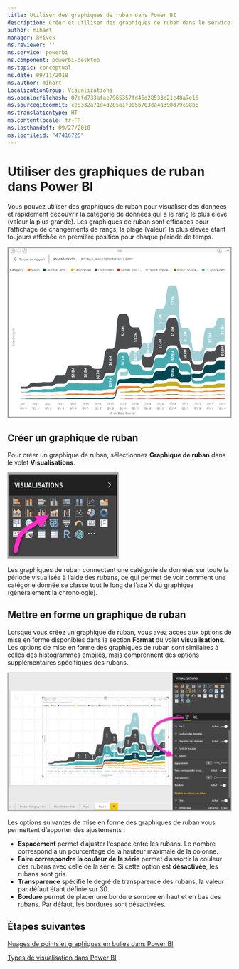 ```yaml
---
title: Utiliser des graphiques de ruban dans Power BI
description: Créer et utiliser des graphiques de ruban dans le service Power BI et dans Power BI Desktop
author: mihart
manager: kvivek
ms.reviewer: ''
ms.service: powerbi
ms.component: powerbi-desktop
ms.topic: conceptual
ms.date: 09/11/2018
ms.author: mihart
LocalizationGroup: Visualizations
ms.openlocfilehash: 07afd733afae7965357fd46d28533e21c48a7e16
ms.sourcegitcommit: ce8332a71d4d205a1f005b703da4a390d79c98b6
ms.translationtype: HT
ms.contentlocale: fr-FR
ms.lasthandoff: 09/27/2018
ms.locfileid: "47416725"
---
```

# <a name="use-ribbon-charts-in-power-bi"></a>Utiliser des graphiques de ruban dans Power BI
Vous pouvez utiliser des graphiques de ruban pour visualiser des données et rapidement découvrir la catégorie de données qui a le rang le plus élevé (valeur la plus grande). Les graphiques de ruban sont efficaces pour l’affichage de changements de rangs, la plage (valeur) la plus élevée étant toujours affichée en première position pour chaque période de temps. 

![graphique de ruban](media/desktop-ribbon-charts/ribbon-charts_01.png)

## <a name="create-a-ribbon-chart"></a>Créer un graphique de ruban
Pour créer un graphique de ruban, sélectionnez **Graphique de ruban** dans le volet **Visualisations**.

![](media/desktop-ribbon-charts/ribbon-charts_02.png)

Les graphiques de ruban connectent une catégorie de données sur toute la période visualisée à l’aide des rubans, ce qui permet de voir comment une catégorie donnée se classe tout le long de l’axe X du graphique (généralement la chronologie).

## <a name="format-a-ribbon-chart"></a>Mettre en forme un graphique de ruban
Lorsque vous créez un graphique de ruban, vous avez accès aux options de mise en forme disponibles dans la section **Format** du volet **visualisations**. Les options de mise en forme des graphiques de ruban sont similaires à celles des histogrammes empilés, mais comprennent des options supplémentaires spécifiques des rubans.

![modèle de ruban dans le volet de visualisation](media/desktop-ribbon-charts/ribbon-charts_03.png)

Les options suivantes de mise en forme des graphiques de ruban vous permettent d’apporter des ajustements :

* **Espacement** permet d’ajuster l’espace entre les rubans. Le nombre correspond à un pourcentage de la hauteur maximale de la colonne.
* **Faire correspondre la couleur de la série** permet d’assortir la couleur des rubans avec celle de la série. Si cette option est **désactivée**, les rubans sont gris.
* **Transparence** spécifie le degré de transparence des rubans, la valeur par défaut étant définie sur 30.
* **Bordure** permet de placer une bordure sombre en haut et en bas des rubans. Par défaut, les bordures sont désactivées.

## <a name="next-steps"></a>Étapes suivantes

[Nuages de points et graphiques en bulles dans Power BI](power-bi-visualization-scatter.md)

[Types de visualisation dans Power BI](power-bi-visualization-types-for-reports-and-q-and-a.md)